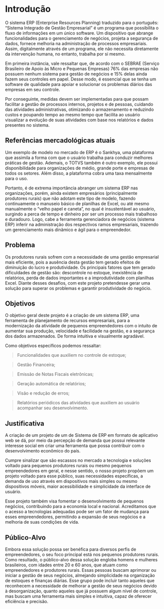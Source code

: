 # Introdução

 O sistema ERP (Enterprise Resources Planning) traduzido para o português: “Sistema Integrado de Gestão Empresarial” é um programa que possibilita o fluxo de informações em um único software. Um dispositivo que abrange funcionalidades para o gerenciamento de negócios, projeta a segurança de dados, fornece melhoria na administração de processos empresariais. Assim, digitalmente através de um programa, ele não necessita diretamente da intervenção humana, no entanto, trabalha por si mesmo. 

 Em primeira instância, vale ressaltar que, de acordo com o SEBRAE (Serviço Brasileiro de Apoio às Micro e Pequenas Empresas) 76% das empresas não possuem nenhum sistema para gestão de negócios e 15% delas ainda fazem seus controles em papel. Desse modo, é essencial que se tenha um software de qualidade para apoiar e solucionar os problemas diários das empresas em seu controle. 

 Por conseguinte, medidas devem ser implementadas para que possam facilitar a gestão de processos internos, projetos e de pessoas, cuidando das atividades administrativas, otimizando o armazenamento e reduzindo custos e poupando tempo ao mesmo tempo que facilita ao usuário visualizar a evolução de suas atividades com base nos relatórios e dados presentes no sistema. 

## Referências mercadológicas atuais
 Um exemplo de modelo no mercado de ERP é o Sankhya, uma plataforma que assimila a forma com que o usuário trabalha para conduzir melhores práticas de gestão. Ademais, o TOTVS também é outro exemplo, ele possui disponibilidade para organizações de médio, grande porte e empresas de todos os setores. Além disso, a plataforma cobra uma taxa mensalmente para o uso. 

  Portanto, é de extrema importância abranger um sistema ERP nas organizações, porém, ainda existem empresários (principalmente produtores rurais) que não adotam este tipo de modelo, fazendo continuamente o manuseio básico de planilhas de Excel, ou até mesmo manualmente o “velho papel e caneta”, no qual é insustentável ao usuário, surgindo a perca de tempo e dinheiro por ser um processo mais trabalhoso e duradouro. Logo, cabe a ferramenta gerenciadora de negócios (sistema ERP) inferir na administração dos respectivos ramos empresariais, trazendo um gerenciamento mais dinâmico e ágil para o empreendedor. 

## Problema
 Os produtores rurais sofrem com a necessidade de uma gestão empresarial mais eficiente, pois a ausência desta gestão tem gerado efeitos de diminuição do lucro e produtividade. Os principais fatores que tem gerado dificuldades de gestão são: descontrole no estoque, inexistência de relatórios, perda de dados importantes e a improdutividade com planilhas Excel. Diante desses desafios, com este projeto pretendesse gerar uma solução para superar os problemas e garantir produtividade do negócio.

## Objetivos

 O objetivo geral deste projeto é a criação de um sistema ERP, uma ferramenta de planejamento de recursos empresariais, para a modernização da atividade de pequenos empreendedores com o intuito de aumentar sua produção, velocidade e facilidade na gestão, e a segurança dos dados armazenados. De forma intuitiva e visualmente agradável. 

Como objetivos específicos podemos ressaltar: 

> Funcionalidades que auxiliem no controle de estoque; 

> Gestão Financeira; 

> Emissão de Notas Fiscais eletrônicas; 

> Geração automática de relatórios; 

> Visão e redução de erros; 

> Relatórios periódicos das atividades que auxiliem ao usuário acompanhar seu desenvolvimento. 

## Justificativa

 A criação de um projeto de um de Sistema de ERP em formato de aplicativo web se dá, por meio da percepção de demanda que possui relevante interesse social em criar uma ferramenta que possa contribuir com o desenvolvimento econômico do país.  

 Cumpre sinalizar que são escassos no mercado a tecnologia e soluções voltado para pequenos produtores rurais ou mesmo pequenos empreendedores em geral, e nesse sentido, o nosso projeto propõem um projeto voltado para esse público, suas necessidades específicas, a demanda de uso através em dispositivos mais simples ou mesmo dispositivos móveis, maior acessibilidade e simplicidade da interface de usuário. 

 Esse projeto também visa fomentar o desenvolvimento de pequenos negócios, contribuindo para a economia local e nacional. Acreditamos que o acesso a tecnologias adequadas pode ser um fator de mudança para esses empreendedores, permitindo a expansão de seus negócios e a melhoria de suas condições de vida.

## Público-Alvo

 Embora essa solução possa ser benéfica para diversos perfis de empreendedores, o seu foco principal está nos pequenos produtores rurais. Como resultado, o público-alvo dessa solução engloba homens e mulheres brasileiros, com idades entre 20 e 60 anos, que atuam como empreendedores e produtores rurais. Essas pessoas buscam aprimorar ou iniciar a gestão de seus negócios, almejando simplicidade na organização de estoques e finanças diárias. Esse grupo pode incluir tanto aqueles que reconhecem a necessidade de melhorar a gestão de seus negócios devido à desorganização, quanto aqueles que já possuem algum nível de controle, mas buscam uma ferramenta mais simples e intuitiva, capaz de oferecer eficiência e precisão.
